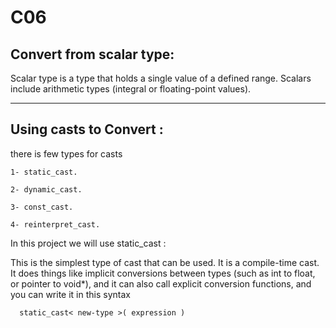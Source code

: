 # C06

## Convert from scalar type:
Scalar type is a type that holds a single value of a defined range. Scalars include arithmetic types (integral or floating-point values).

__________________________________________________________

## Using casts to Convert :
  there is few types for casts
  
    1- static_cast.
  
    2- dynamic_cast.
  
    3- const_cast.
  
    4- reinterpret_cast.

In this project we will use static_cast :

  This is the simplest type of cast that can be used. It is a compile-time cast. It does things like implicit conversions between types       (such as int to float, or pointer to void*), and it can also call explicit conversion functions, and you can write it in this syntax
      
      static_cast< new-type >( expression )
  
